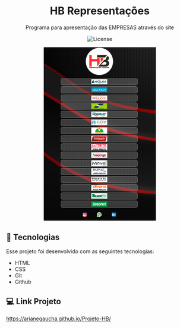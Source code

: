 <h1 align="center"> HB Representações </h1>

<p align="center">
Programa para apresentação das EMPRESAS através do site <br/>
</p>

<p align="center">
  <img alt="License" src="https://img.shields.io/static/v1?label=license&message=MIT&color=49AA26&labelColor=000000">
</p>

<p align="center">
  <img alt="Projeto HB" src="./Assets.vs/LAYOUT.png" width="60%">
</p>

## 🚀 Tecnologias

Esse projeto foi desenvolvido com as seguintes tecnologias:

- HTML 
- CSS
- Git
- Github

## 💻 Link Projeto

https://arianegaucha.github.io/Projeto-HB/

